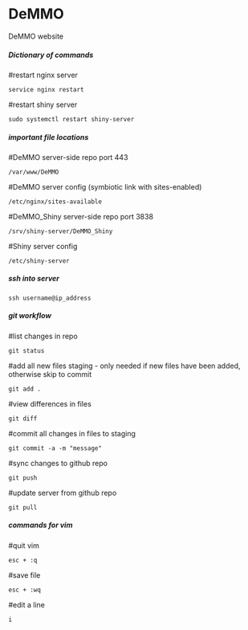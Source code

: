 # DeMMO
DeMMO website

##### Dictionary of commands #####

#restart nginx server 

    service nginx restart


#restart shiny server

    sudo systemctl restart shiny-server



##### important file locations #####

#DeMMO server-side repo port 443

    /var/www/DeMMO


#DeMMO server config (symbiotic link with sites-enabled)

    /etc/nginx/sites-available


#DeMMO_Shiny server-side repo port 3838

    /srv/shiny-server/DeMMO_Shiny


#Shiny server config

    /etc/shiny-server



##### ssh into server #####
    ssh username@ip_address

##### git workflow #####

#list changes in repo

    git status


#add all new files staging - only needed if new files have been added, otherwise skip to commit

    git add .


#view differences in files

    git diff 


#commit all changes in files to staging

    git commit -a -m "message"


#sync changes to github repo

    git push


#update server from github repo

    git pull 


##### commands for vim #####

#quit vim

    esc + :q


#save file

    esc + :wq


#edit a line 

    i 
